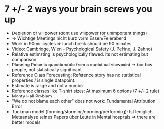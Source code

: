 # 7 +/- 2 ways your brain screws you up

- Depletion of willpower (dont use willpower for unimportant things)
- => Wichtige Meetings nicht kurz vorm Essen/Feierabend
- Work in 90min cycles => lunch break should be 90 minutes
- Video: Cambridge, Wien - Psychological Safety (J. Pelrine, J. Zahno)
- Relative estimating is psychologically flawed. its not estimating but
  comparison
- Planning Poker is questionable from a statistical viewpoint => too few people,
  not statistically significant
- Reference Class Forecasting: Reference story has no statistical properties /
  is single datapoint.
- Estimate is range and not a number
- Reference classes like T-shirt sizes: At maximum 6 options (7 +/- 2 rule)
- Monty Hall Problem
- "We do not blame each other" does not work: Fundamental Attribution Error
- Tuckman model (forming/storming/norming/performing): Ist lediglich Metaanalyse
  seines Papers über Leute in Mental hospitals => there are better models

